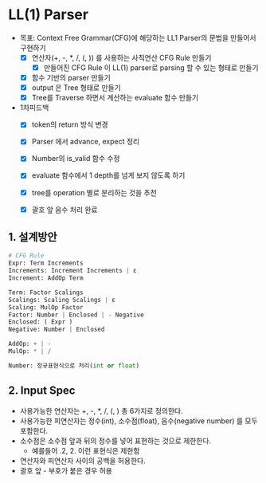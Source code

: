 # LL(1) Parser
- 목표: Context Free Grammar(CFG)에 해당하는 LL1 Parser의 문법을 만들어서 구현하기
  - [x] 연산자(+, -, *, /, (, )) 를 사용하는 사칙연산 CFG Rule 만들기
    - [x] 만들어진 CFG Rule 이 LL(1) parser로 parsing 할 수 있는 형태로 만들기
  - [x] 함수 기반의 parser 만들기
  - [x] output 은 Tree 형태로 만들기
  - [x] Tree를 Traverse 하면서 계산하는 evaluate 함수 만들기
- 1차피드백
  - [x] token의 return 방식 변경
  - [x] Parser 에서 advance, expect 정리
  - [x] Number의 is_valid 함수 수정
  - [x] evaluate 함수에서 1 depth를 넘게 보지 않도록 하기
  - [x] tree를 operation 별로 분리하는 것을 추천

  - [x] 괄호 앞 음수 처리 완료

## 1. 설계방안 
```python
# CFG Rule
Expr: Term Increments
Increments: Increment Increments | ε
Increment: AddOp Term

Term: Factor Scalings
Scalings: Scaling Scalings | ε
Scaling: MulOp Factor
Factor: Number | Enclosed | - Negative
Enclosed: ( Expr )
Negative: Number | Enclosed

AddOp: + | -
MulOp: * | /

Number: 정규표현식으로 처리(int or float)
```

## 2. Input Spec
- 사용가능한 연산자는 +, -, *, /, (, ) 총 6가지로 정의한다.
- 사용가능한 피연산자는 정수(int), 소수점(float), 음수(negative number) 를 모두 포함한다.
- 소수점은 소수점 앞과 뒤의 정수를 넣어 표현하는 것으로 제한한다.
  - 예를들어 .2, 2. 이런 표현식은 제한함
- 연산자와 피연산자 사이의 공백을 허용한다. 
- 괄호 앞 - 부호가 붙은 경우 허용
